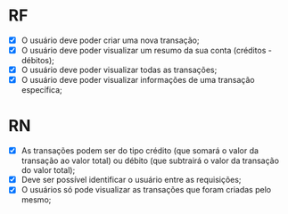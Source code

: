# RF

- [X] O usuário deve poder criar uma nova transação;
- [X] O usuário deve poder visualizar um resumo da sua conta (créditos - débitos);
- [X] O usuário deve poder visualizar todas as transações;
- [X] O usuário deve poder visualizar informações de uma transação específica;

# RN

- [X] As transações podem ser do tipo crédito (que somará o valor da transação ao valor total) ou débito (que subtrairá o valor da transação do valor total);
- [X] Deve ser possível identificar o usuário entre as requisições;
- [X] O usuários só pode visualizar as transações que foram criadas pelo mesmo;